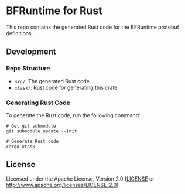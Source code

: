 # BFRuntime for Rust

This repo contains the generated Rust code for the BFRuntime protobuf definitions.

## Development

### Repo Structure

- `src/`: The generated Rust code.
- `xtask/`: Rust code for generating this crate.

### Generating Rust Code

To generate the Rust code, run the following command:

```console
# Get git submodule
git submodule update --init

# Generate Rust code
cargo xtask
```

## License

Licensed under the Apache License, Version 2.0 ([LICENSE](LICENSE) or http://www.apache.org/licenses/LICENSE-2.0).